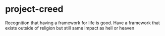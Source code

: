 # project-creed
Recognition that having a framework for life is good. Have a framework that exists outside of religion but still same impact as hell or heaven
